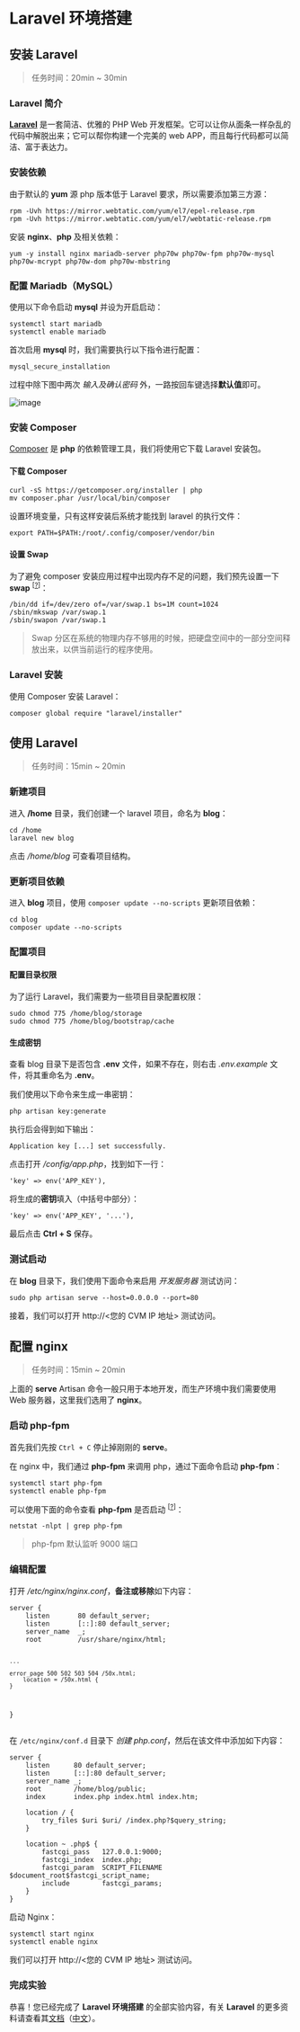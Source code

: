 <div class="lab-edi-doc"><h1 id="laravel-">Laravel 环境搭建</h1>
<h2 id="-laravel">安装 Laravel</h2>
<blockquote>
<p>任务时间：20min ~ 30min</p>
</blockquote>
<h3 id="laravel-">Laravel 简介</h3>
<p><strong><a target="_blank" href="https://laravel.com/" title="null">Laravel</a></strong> 是一套简洁、优雅的 PHP Web 开发框架。它可以让你从面条一样杂乱的代码中解脱出来；它可以帮你构建一个完美的 web APP，而且每行代码都可以简洁、富于表达力。</p>
<h3 id="-">安装依赖</h3>
<p>由于默认的 <strong>yum</strong> 源 php 版本低于 Laravel 要求，所以需要添加第三方源：</p>
<pre><code>rpm -Uvh https://mirror.webtatic.com/yum/el7/epel-release.rpm
rpm -Uvh https://mirror.webtatic.com/yum/el7/webtatic-release.rpm
</code></pre><p>安装 <strong>nginx</strong>、<strong>php</strong> 及相关依赖：</p>
<pre><code>yum -y install nginx mariadb-server php70w php70w-fpm php70w-mysql php70w-mcrypt php70w-dom php70w-mbstring
</code></pre><h3 id="-mariadb-mysql-">配置 Mariadb（MySQL）</h3>
<p>使用以下命令启动 <strong>mysql</strong> 并设为开启启动：</p>
<pre><code>systemctl start mariadb
systemctl enable mariadb
</code></pre><p>首次启用 <strong>mysql</strong> 时，我们需要执行以下指令进行配置：</p>
<pre><code>mysql_secure_installation
</code></pre><p>过程中除下图中两次 <em>输入及确认密码</em> 外，一路按回车键选择<strong>默认值</strong>即可。</p>
<p><img src="https://share-10039692.file.myqcloud.com/lab/ac197229e6/image/rep5b59cnz/image.png" alt="image"></p>
<h3 id="-composer">安装 Composer</h3>
<p><a target="_blank" href="https://getcomposer.org/" title="null">Composer</a> 是 <strong>php</strong> 的依赖管理工具，我们将使用它下载 Laravel 安装包。</p>
<h4 id="-composer">下载 Composer</h4>
<pre><code>curl -sS https://getcomposer.org/installer | php
mv composer.phar /usr/local/bin/composer
</code></pre><p>设置环境变量，只有这样安装后系统才能找到 laravel 的执行文件：</p>
<pre><code>export PATH=$PATH:/root/.config/composer/vendor/bin
</code></pre><h4 id="-swap">设置 Swap</h4>
<p>为了避免 composer 安装应用过程中出现内存不足的问题，我们预先设置一下 <strong>swap</strong> <sup>[<a href="#stage-1-step-4-BUBBLE_LABEL">?</a>]</sup>：</p>
<pre><code>/bin/dd if=/dev/zero of=/var/swap.1 bs=1M count=1024
/sbin/mkswap /var/swap.1
/sbin/swapon /var/swap.1
</code></pre><p><a id="stage-1-step-4-BUBBLE_LABEL"></a></p>
<blockquote>
<p>Swap 分区在系统的物理内存不够用的时候，把硬盘空间中的一部分空间释放出来，以供当前运行的程序使用。</p>
</blockquote>
<h3 id="laravel-">Laravel 安装</h3>
<p>使用 Composer 安装 Laravel：</p>
<pre><code>composer global require "laravel/installer"
</code></pre><h2 id="-laravel">使用 Laravel</h2>
<blockquote>
<p>任务时间：15min ~ 20min</p>
</blockquote>
<h3 id="-">新建项目</h3>
<p>进入 <strong>/home</strong> 目录，我们创建一个 laravel 项目，命名为 <strong>blog</strong>：</p>
<pre><code>cd /home
laravel new blog
</code></pre><p>点击 <em>/home/blog</em> 可查看项目结构。</p>
<h3 id="-">更新项目依赖</h3>
<p>进入 <strong>blog</strong> 项目，使用 <code>composer update --no-scripts</code> 更新项目依赖：</p>
<pre><code>cd blog
composer update --no-scripts
</code></pre><h3 id="-">配置项目</h3>
<h4 id="-">配置目录权限</h4>
<p>为了运行 Laravel，我们需要为一些项目目录配置权限：</p>
<pre><code>sudo chmod 775 /home/blog/storage
sudo chmod 775 /home/blog/bootstrap/cache
</code></pre><h4 id="-">生成密钥</h4>
<p>查看 blog 目录下是否包含 <strong>.env</strong> 文件，如果不存在，则右击 <em>.env.example</em> 文件，将其重命名为 <strong>.env</strong>。</p>
<p>我们使用以下命令来生成一串密钥：</p>
<pre><code>php artisan key:generate
</code></pre><p>执行后会得到如下输出：</p>
<p><code>Application key [...] set successfully.</code></p>
<p>点击打开 <em>/config/app.php</em>，找到如下一行：</p>
<p><code>'key' =&gt; env('APP_KEY'),</code></p>
<p>将生成的<strong>密钥</strong>填入（中括号中部分）：</p>
<p><code>'key' =&gt; env('APP_KEY', '...'),</code></p>
<p>最后点击 <strong>Ctrl + S</strong> 保存。</p>
<h3 id="-">测试启动</h3>
<p>在 <strong>blog</strong> 目录下，我们使用下面命令来启用 <em>开发服务器</em> 测试访问：</p>
<pre><code>sudo php artisan serve --host=0.0.0.0 --port=80
</code></pre><p>接着，我们可以打开 http://&lt;您的 CVM IP 地址&gt; 测试访问。</p>
<h2 id="-nginx">配置 nginx</h2>
<blockquote>
<p>任务时间：15min ~ 20min</p>
</blockquote>
<p>上面的 <strong>serve</strong> Artisan 命令一般只用于本地开发，而生产环境中我们需要使用 Web 服务器，这里我们选用了 <strong>nginx</strong>。</p>
<h3 id="-php-fpm">启动 php-fpm</h3>
<p>首先我们先按 <code>Ctrl + C</code> 停止掉刚刚的 <strong>serve</strong>。</p>
<p>在 nginx 中，我们通过 <strong>php-fpm</strong> 来调用 php，通过下面命令启动 <strong>php-fpm</strong>：</p>
<pre><code>systemctl start php-fpm
systemctl enable php-fpm
</code></pre><p>可以使用下面的命令查看 <strong>php-fpm</strong> 是否启动 <sup>[<a href="#stage-3-step-1-port">?</a>]</sup>：</p>
<pre><code>netstat -nlpt | grep php-fpm
</code></pre><p><a id="stage-3-step-1-port"></a></p>
<blockquote>
<p>php-fpm 默认监听 9000 端口</p>
</blockquote>
<h3 id="-">编辑配置</h3>
<p>打开 <em>/etc/nginx/nginx.conf</em>，<strong>备注或移除</strong>如下内容：</p>
<pre><code>server {
    listen       80 default_server;
    listen       [::]:80 default_server;
    server_name  _;
    root         /usr/share/nginx/html;

    ...

    error_page 500 502 503 504 /50x.html;
        location = /50x.html {
    }
}
</code></pre><p>在 <code>/etc/nginx/conf.d</code> 目录下 <em>创建 php.conf</em>，然后在该文件中添加如下内容：</p>
<pre><code>server {
    listen      80 default_server;
    listen      [::]:80 default_server;
    server_name _;
    root        /home/blog/public;
    index       index.php index.html index.htm;

    location / {
        try_files $uri $uri/ /index.php?$query_string;
    }

    location ~ .php$ {
        fastcgi_pass   127.0.0.1:9000;
        fastcgi_index  index.php;
        fastcgi_param  SCRIPT_FILENAME  $document_root$fastcgi_script_name;
        include        fastcgi_params;
    }
}
</code></pre><p>启动 Nginx：</p>
<pre><code>systemctl start nginx
systemctl enable nginx
</code></pre><p>我们可以打开 http://&lt;您的 CVM IP 地址&gt; 测试访问。</p>
<h3 id="-">完成实验</h3>
<p>恭喜！您已经完成了 <strong>Laravel 环境搭建</strong> 的全部实验内容，有关 <strong>Laravel</strong> 的更多资料请查看其<a target="_blank" href="https://laravel.com/docs/5.4" title="null">文档</a>（<a target="_blank" href="https://docs.golaravel.com/docs/5.4/installation/" title="null">中文</a>）。</p>
</div>